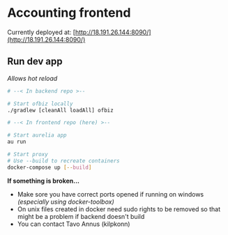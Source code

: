 # Accounting frontend

Currently deployed at: [http://18.191.26.144:8090/](http://18.191.26.144:8090/)

## Run dev app
_Allows hot reload_
```bash
# --< In backend repo >--

# Start ofbiz locally
./gradlew [cleanAll loadAll] ofbiz

# --< In frontend repo (here) >--

# Start aurelia app
au run

# Start proxy
# Use --build to recreate containers
docker-compose up [--build]
```
**If something is broken...**
- Make sore you have correct ports opened if running on windows _(especially using docker-toolbox)_
- On unix files created in docker need sudo rights to be removed so that might be a problem if backend doesn't build
- You can contact Tavo Annus (kilpkonn)
